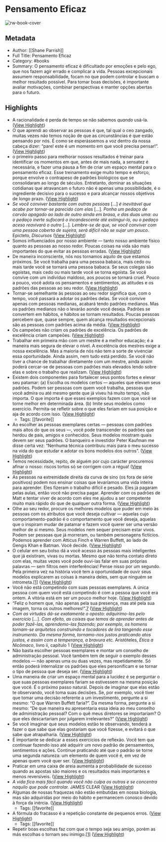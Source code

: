 # Pensamento Eficaz

![rw-book-cover](https://readwise-assets.s3.amazonaws.com/media/reader/parsed_document_assets/330568406/LQ7N3iWeOhoQGAbE7fA0Ni-UdXQsNTwMCmcFcUbyJd0-cove_WQM07ia.jpg)

## Metadata
- Author: [[Shane Parrish]]
- Full Title: Pensamento Eficaz
- Category: #books
- Summary: O pensamento eficaz é dificultado por emoções e pelo ego, que nos fazem agir errado e complicar a vida. Pessoas excepcionais assumem responsabilidade, focam no que podem controlar e buscam o melhor resultado possível. Para tomar boas decisões, é importante avaliar motivações, combinar perspectivas e manter opções abertas para o futuro.

## Highlights
- A racionalidade é perda de tempo se não sabemos *quando* usá-la. ([View Highlight](https://read.readwise.io/read/01jz3qg8a1tcvt6yaaeszk2nyy))
- O que aprendi ao observar as pessoas é que, tal qual o ceo zangado, muitas vezes não temos noção de que as circunstâncias é que estão pensando por nós. É como se esperássemos a voz dentro da nossa cabeça dizer: “pare! este é um momento em que você precisa pensar!”. ([View Highlight](https://read.readwise.io/read/01jz3qhz04rt8bdesc1xjyx24x))
- o primeiro passo para melhorar nossos resultados é treinar para identificar os momentos em que, antes de mais nada, a sensatez é necessária, e fazer uma pausa a fim de criar um espaço mental para o pensamento eficaz. Esse treinamento exige muito tempo e esforço, porque envolve o contrapeso de padrões biológicos que se consolidaram ao longo de séculos. Entretanto, dominar as situações cotidianas que atravancam o futuro não é apenas uma possibilidade, é o ingrediente decisivo para o sucesso e para alcançar nossos objetivos de longo prazo. ([View Highlight](https://read.readwise.io/read/01jz3qmxy3k6zfch54h5q8wkex))
- *Se você conviver bastante com outras pessoas* […] *é inevitável que acabe por tornar-se parecido com elas* […]*. Ponha um pedaço de carvão apagado ao lado de outro ainda em brasa, e das duas uma: ou o pedaço inerte sufocará o incandescente até extingui-lo, ou o pedaço aceso reavivará o outro* […]*. Lembre-se de que, se você conviver com uma pessoa coberta de sujeira, será difícil não se sujar um pouco.*
  Epicteto, *Discursos* ([View Highlight](https://read.readwise.io/read/01jz3qs0fv0fmwk420tp015c87))
- Somos influenciados por nosso ambiente — tanto nosso ambiente físico quanto as pessoas ao nosso redor. Poucas coisas na vida são mais importantes do que evitar as pessoas erradas. ([View Highlight](https://read.readwise.io/read/01jz3qt05b661gak0fkqn48bh1))
- De maneira inconsciente, nós nos tornamos aquilo de que estamos próximos. Se você trabalha para uma pessoa babaca, mais cedo ou mais tarde você se tornará uma pessoa babaca. Se seus colegas são egoístas, mais cedo ou mais tarde você se torna egoísta. Se você convive com um indivíduo maldoso, aos poucos se tornará cruel. Pouco a pouco, você adota os pensamentos e sentimentos, as atitudes e os padrões das pessoas ao seu redor. ([View Highlight](https://read.readwise.io/read/01jz3qve46za681czt4bh2xzts))
- Tornar-se semelhante às pessoas ao seu redor significa que, com o tempo, você passará a adotar os padrões delas. Se você convive apenas com pessoas medianas, acabará tendo padrões medianos. Mas os padrões medianos não o levarão aonde você deseja. Padrões se convertem em hábitos, e hábitos se tornam resultados. Poucas pessoas percebem que, quase sempre, quem alcança resultados excepcionais são as pessoas com padrões acima da média. ([View Highlight](https://read.readwise.io/read/01jz3qwqjqet28mes2wctwr653))
- Os campeões não criam os padrões de excelência. Os padrões de excelência criam campeões. ([View Highlight](https://read.readwise.io/read/01jz3qybnv7f5jd6sp7d6ktbz6))
- Trabalhar em primeira mão com um mestre é a melhor educação; é a maneira mais segura de elevar o nível. A excelência dos mestres exige a nossa excelência. Mas a maioria de nós não tem a sorte de vivenciar essa oportunidade. Ainda assim, nem tudo está perdido. Se você não tiver a chance de trabalhar diretamente com um mestre, ainda assim poderá cercar-se de pessoas com padrões mais elevados lendo sobre elas e sobre o trabalho que realizam. ([View Highlight](https://read.readwise.io/read/01jz3r42axpgzwpjyvrzf701zn))
- Existem dois componentes para fortalecer seus pontos fortes e elevar seu patamar:
  (a) Escolha os modelos certos — aqueles que elevam seus padrões. Podem ser pessoas com quem você trabalha, pessoas que você admira ou até mesmo gente que já viveu há muito tempo, não importa. O que importa é que esses exemplos fazem com que você se torne melhor em determinada área.
  (b) Imite seus modelos como exercício. Permita-se refletir sobre o que eles fariam em sua posição e aja de acordo com isso. ([View Highlight](https://read.readwise.io/read/01jz3r5gf6eb5z1f7s42995e3a))
    - Tags: [[favorite]] 
- Ao escolher as pessoas exemplares certas — pessoas com padrões mais altos do que os seus —, você pode transcender os padrões que herdou de pais, amigos e conhecidos. Seus modelos mostram quais devem ser seus padrões. O banqueiro e investidor Peter Kaufman me disse certa vez: “Nenhuma técnica contribuiu mais para o meu sucesso na vida do que estudar e adotar os bons modelos dos outros”. ([View Highlight](https://read.readwise.io/read/01jz3r9vz10ns84a6b1s4bkmb6))
- Temos necessidade, repito, de alguém por cujo carácter procuremos afinar o nosso: riscos tortos só se corrigem com a régua! ([View Highlight](https://read.readwise.io/read/01jz3rce4cecd1m9mebx2v28r2))
- As pessoas na extremidade direita da curva de sino (os fora de série positivos) podem nos ensinar coisas que levaríamos uma vida inteira para aprender. Eles fizeram o trabalho difícil e pesado. Eles já pagaram pelas aulas, então você não precisa pagar. Aprender com os padrões de Matt e tentar viver de acordo com eles me ajudou a ser competente muito mais rápido do que de qualquer outra forma. ([View Highlight](https://read.readwise.io/read/01jz3reve4zwnz30nedemzzh0v))
- Olhe ao seu redor, procure os melhores modelos que puder em meio às pessoas com os atributos que você deseja cultivar — aquelas cujo comportamento-padrão é o comportamento que você deseja, aquelas que o inspiram mudar de patamar e fazem você querer ser uma versão melhor de si mesmo.
  Seus modelos nem sequer precisam estar vivos. Podem ser pessoas que já morreram, ou também personagens fictícios. Podemos aprender com ­Atticus Finch e Warren Buffett, ao lado de Gengis Khan e Batman. Você decide. ([View Highlight](https://read.readwise.io/read/01jz3rg56jyt5f34jfysk0kjad))
- O celular em seu bolso dá a você acesso às pessoas mais inteligentes que já existiram, vivas ou mortas. Mesmo que não tenha contato direto com elas, muitas vezes você pode ouvi-las falar em suas próprias palavras — sem filtros nem interferências! Pense nisso por um segundo. Pela primeira vez na história você tem a oportunidade de ouvir seus modelos explicarem as coisas à maneira deles, sem que ninguém se intrometa.[[1]](notas.xhtml#footnote-028) ([View Highlight](https://read.readwise.io/read/01jz3rpsw1sxr1b9sfyjmfs1pq))
- Você não está competindo com suas pessoas exemplares. A única pessoa com quem você está competindo é com a pessoa que você era ontem. A vitória está em ser um pouco melhor hoje. ([View Highlight](https://read.readwise.io/read/01jz3rsx5dnwxzxq0ja3qgajv8))
- “Feliz o homem que, não apenas pela sua presença, mas até pela sua imagem, torna os outros melhores!”.[7](notas.xhtml#pt02cap07n7) ([View Highlight](https://read.readwise.io/read/01jz3rzrvjw56cnj9ywsh7atjf))
- *Com as virtudes dá-se exatamente o oposto: adquirimo-las pelo exercício* […]*. Com efeito, as coisas que temos de aprender antes de poder fazê-las, aprendemo-las fazendo; por exemplo, os homens tornam-se arquitetos construindo e tocadores de lira tangendo esse instrumento. Da mesma forma, tornamo-nos justos praticando atos justos, e assim com a temperança, a bravura etc.*
  Aristóteles, *Ética a Nicômaco*, livro ii, capítulo 1 ([View Highlight](https://read.readwise.io/read/01jz3s10wjx318q8h5tqv116k6))
- Não basta escolher pessoas exemplares e montar um conselho de administração pessoal. Você também tem de seguir o exemplo desses modelos — não apenas uma ou duas vezes, mas repetidamente. Só então poderá internalizar os padrões que eles personificam e se tornar o tipo de pessoa que deseja ser. ([View Highlight](https://read.readwise.io/read/01jz3s1kygg4hha9bfgyss8pmh))
- Uma maneira de criar um espaço mental para a lucidez é se perguntar o que suas pessoas exemplares fariam se estivessem na mesma posição que você. É o próximo passo natural. Depois de imaginar que elas estão te observando, você toma suas decisões. Se, por exemplo, você tiver que tomar uma decisão referente a um investimento, pergunte a si mesmo: “O que Warren Buffett faria?”. Da mesma forma, pergunte a si mesmo: “De que maneira eu apresentaria essa ideia ao meu conselho de administração pessoal? Com o quê meus diretores se importariam? O que eles descartariam por julgarem irrelevantes?” ([View Highlight](https://read.readwise.io/read/01jz3s334epj1780yvrxpcyg64))
- Se você imaginar que seus modelos estão te observando, tenderá a fazer o que sabe que elas gostariam que você fizesse, e evitará o que sabe que atrapalharia. ([View Highlight](https://read.readwise.io/read/01jz3s3dkqfgyahya1s4aexs6r))
- É importante se dedicar a esses exercícios de reflexão. Você tem que continuar fazendo isso até adquirir um novo padrão de pensamentos, sentimentos e ações. Continue praticando até que o padrão se torne uma segunda natureza: um elemento de quem você é, em vez de apenas quem você quer ser. ([View Highlight](https://read.readwise.io/read/01jz3s3x8a9h5mcmrndpsmnten))
- Praticar em uma caixa de areia aumenta a probabilidade de sucesso quando as apostas são maiores e os resultados mais importantes e menos reversíveis. ([View Highlight](https://read.readwise.io/read/01jz3s4v67v2yf9braj90m48hh))
- *A vida fica mais fácil quando você não culpa os outros e se concentra naquilo que pode controlar.*
  JAMES CLEAR ([View Highlight](https://read.readwise.io/read/01jz660c1nfw8zr0qc7pq4et95))
- Algumas de nossas fraquezas não estão embutidas em nossa biologia, mas são adquiridas por meio do hábito e permanecem conosco devido à força da inércia. ([View Highlight](https://read.readwise.io/read/01jz663pm4sf2595dfhfchcx07))
    - Tags: [[favorite]] 
- A fórmula do fracasso é a repetição constante de pequenos erros. ([View Highlight](https://read.readwise.io/read/01jz66519x78w0rzn94brakbnq))
    - Tags: [[favorite]] 
- Repetir boas escolhas faz com que o tempo seja seu amigo, porém as más escolhas o tornam seu inimigo.[[1]](private://read/01jz3kfqsa37xkvk02qzreh1b8/notas.xhtml#footnote-029) ([View Highlight](https://read.readwise.io/read/01jz665r06eekm6xv7bxhm1h5n))
